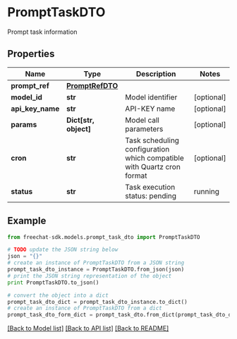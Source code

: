 # PromptTaskDTO

Prompt task information

## Properties
Name | Type | Description | Notes
------------ | ------------- | ------------- | -------------
**prompt_ref** | [**PromptRefDTO**](PromptRefDTO.md) |  | 
**model_id** | **str** | Model identifier | [optional] 
**api_key_name** | **str** | API-KEY name | [optional] 
**params** | **Dict[str, object]** | Model call parameters | [optional] 
**cron** | **str** | Task scheduling configuration which compatible with Quartz cron format | [optional] 
**status** | **str** | Task execution status: pending | running | succeeded | failed | [optional] 

## Example

```python
from freechat-sdk.models.prompt_task_dto import PromptTaskDTO

# TODO update the JSON string below
json = "{}"
# create an instance of PromptTaskDTO from a JSON string
prompt_task_dto_instance = PromptTaskDTO.from_json(json)
# print the JSON string representation of the object
print PromptTaskDTO.to_json()

# convert the object into a dict
prompt_task_dto_dict = prompt_task_dto_instance.to_dict()
# create an instance of PromptTaskDTO from a dict
prompt_task_dto_form_dict = prompt_task_dto.from_dict(prompt_task_dto_dict)
```
[[Back to Model list]](../README.md#documentation-for-models) [[Back to API list]](../README.md#documentation-for-api-endpoints) [[Back to README]](../README.md)


